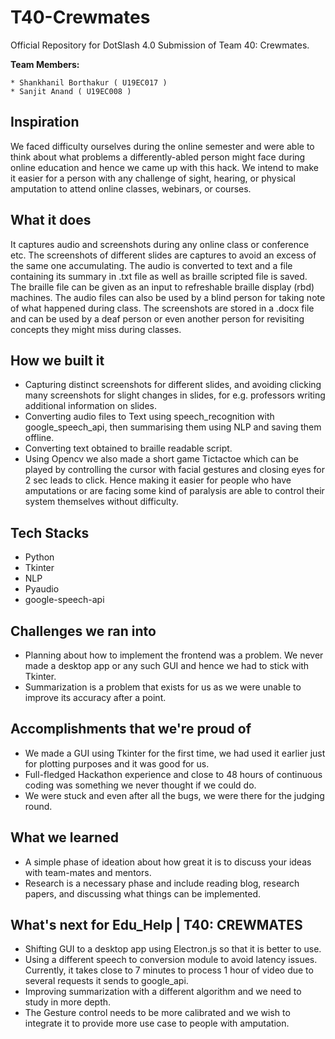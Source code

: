 # T40-Crewmates

Official Repository for DotSlash 4.0 Submission of Team 40: Crewmates.

**Team Members:** 

    * Shankhanil Borthakur ( U19EC017 )
    * Sanjit Anand ( U19EC008 )

## Inspiration

We faced difficulty ourselves during the online semester and were able to think about what problems a differently-abled person might face during online education and hence we came up with this hack. We intend to make it easier for a person with any challenge of sight, hearing, or physical amputation to attend online classes, webinars, or courses.

## What it does

It captures audio and screenshots during any online class or conference etc. The screenshots of different slides are captures to avoid an excess of the same one accumulating. The audio is converted to text and a file containing its summary in .txt file as well as braille scripted file is saved. The braille file can be given as an input to refreshable braille display (rbd) machines. The audio files can also be used by a blind person for taking note of what happened during class. The screenshots are stored in a .docx file and can be used by a deaf person or even another person for revisiting concepts they might miss during classes.

## How we built it

- Capturing distinct screenshots for different slides, and avoiding clicking many screenshots for slight changes in slides, for e.g. professors writing additional information on slides.
- Converting audio files to Text using speech_recognition with google_speech_api, then summarising them using NLP and saving them offline.
- Converting text obtained to braille readable script.
- Using Opencv we also made a short game Tictactoe which can be played by controlling the cursor with facial gestures and closing eyes for 2 sec leads to click. Hence making it easier for people who have amputations or are facing some kind of paralysis are able to control their system themselves without difficulty.

## Tech Stacks

- Python
- Tkinter
- NLP
- Pyaudio
- google-speech-api

## Challenges we ran into

- Planning about how to implement the frontend was a problem. We never made a desktop app or any such GUI and hence we had to stick with Tkinter.
- Summarization is a problem that exists for us as we were unable to improve its accuracy after a point.

## Accomplishments that we're proud of

- We made a GUI using Tkinter for the first time, we had used it earlier just for plotting purposes and it was good for us.
- Full-fledged Hackathon experience and close to 48 hours of continuous coding was something we never thought if we could do.
- We were stuck and even after all the bugs, we were there for the judging round.

## What we learned

- A simple phase of ideation about how great it is to discuss your ideas with team-mates and mentors.
- Research is a necessary phase and include reading blog, research papers, and discussing what things can be implemented.

## What's next for Edu_Help | T40: CREWMATES

- Shifting GUI to a desktop app using Electron.js so that it is better to use.
- Using a different speech to conversion module to avoid latency issues. Currently, it takes close to 7 minutes to process 1 hour of video due to several requests it sends to google_api.
- Improving summarization with a different algorithm and we need to study in more depth.
- The Gesture control needs to be more calibrated and we wish to integrate it to provide more use case to people with amputation.
